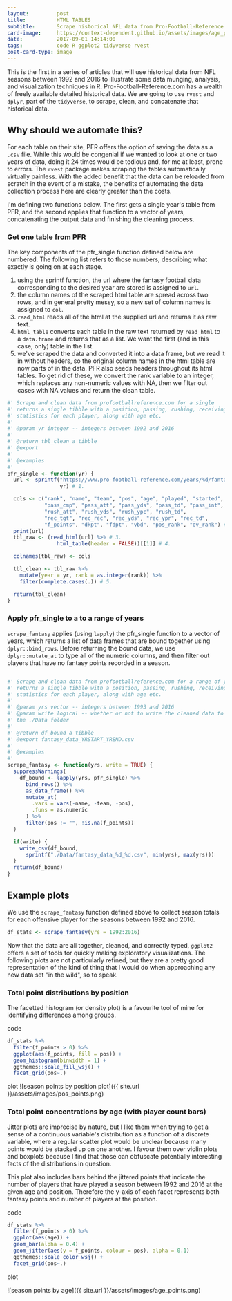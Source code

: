```yaml
---
layout:         post
title:          HTML TABLES
subtitle:       Scrape historical NFL data from Pro-Football-Reference.com using rvest and dplyr.
card-image:     https://context-dependent.github.io/assets/images/age_points.png
date:           2017-09-01 14:14:00
tags:           code R ggplot2 tidyverse rvest
post-card-type: image
---
```


This is the first in a series of articles that will use historical data from NFL seasons between 1992 and 2016 to illustrate some data munging, analysis, and visualization techniques in R. Pro-Football-Reference.com has a wealth of freely available detailed historical data. We are going to use `rvest` and `dplyr`, part of the `tidyverse`, to scrape, clean, and concatenate that historical data.


## Why should we automate this?

For each table on their site, PFR offers the option of saving the data as a `.csv` file. While this would be congenial if we wanted to look at one or two years of data, doing it 24 times would be tedious and, for me at least, prone to errors. The `rvest` package makes scraping the tables automatically virtually painless. With the added benefit that the data can be reloaded from scratch in the event of a mistake, the benefits of automating the data collection process here are clearly greater than the costs.

I'm defining two functions below. The first gets a single year's table from PFR, and the second applies that function to a vector of years, concatenating the output data and finishing the cleaning process.


### Get one table from PFR

The key components of the pfr_single function defined below are numbered. The following list refers to those numbers, describing what exactly is going on at each stage.

  1. using the sprintf function, the url where the fantasy football data corresponding to the desired year are stored is assigned to `url`.
  2. the column names of the scraped html table are spread across two rows, and in general pretty messy, so a new set of column names is assigned to `col`.
  3. `read_html` reads all of the html at the supplied url and returns it as raw text.
  4. `html_table` converts each table in the raw text returned by `read_html` to a `data.frame` and returns that as a list. We want the first (and in this case, only) table in the list.
  5. we've scraped the data and converted it into a data frame, but we read it in without headers, so the original column names in the html table are now parts of in the data. PFR also seeds headers throughout its html tables. To get rid of these, we convert the rank variable to an integer, which replaces any non-numeric values with NA, then we filter out cases with NA values and return the clean table.


```r
#' Scrape and clean data from profootballreference.com for a single
#' returns a single tibble with a position, passing, rushing, receiving
#' statistics for each player, along with age etc.
#'
#' @param yr integer -- integers between 1992 and 2016
#'
#' @return tbl_clean a tibble
#' @export
#'
#' @examples
#'
pfr_single <- function(yr) {
  url <- sprintf("https://www.pro-football-reference.com/years/%d/fantasy.htm",
                 yr) # 1.

  cols <- c("rank", "name", "team", "pos", "age", "played", "started",
            "pass_cmp", "pass_att", "pass_yds", "pass_td", "pass_int",
            "rush_att", "rush_yds", "rush_ypc", "rush_td",
            "rec_tgt", "rec_rec", "rec_yds", "rec_ypr", "rec_td",
            "f_points", "dkpt", "fdpt", "vbd", "pos_rank", "ov_rank") # 2.
  print(url)
  tbl_raw <- (read_html(url) %>% # 3.
                html_table(header = FALSE))[[1]] # 4.

  colnames(tbl_raw) <- cols

  tbl_clean <- tbl_raw %>%
    mutate(year = yr, rank = as.integer(rank)) %>%
    filter(complete.cases(.)) # 5.

  return(tbl_clean)
}
```

### Apply pfr_single to a to a range of years

`scrape_fantasy` applies (using `lapply`) the pfr_single function to a vector of years, which returns a list of data frames that are bound together using `dplyr::bind_rows`. Before returning the bound data, we use `dplyr::mutate_at` to type all of the numeric columns, and then filter out players that have no fantasy points recorded in a season.

```r

#' Scrape and clean data from profootballreference.com for a range of years.
#' returns a single tibble with a position, passing, rushing, receiving
#' statistics for each player, along with age etc.
#'
#' @param yrs vector -- integers between 1993 and 2016
#' @param write logical -- whether or not to write the cleaned data to a csv in
#' the ./Data folder
#'
#' @return df_bound a tibble
#' @export fantasy_data_YRSTART_YREND.csv
#'
#' @examples
#'
scrape_fantasy <- function(yrs, write = TRUE) {
  suppressWarnings(
    df_bound <- lapply(yrs, pfr_single) %>%
      bind_rows() %>%
      as_data_frame() %>%
      mutate_at(
        .vars = vars(-name, -team, -pos),
        .funs = as.numeric
      ) %>%
      filter(pos != "", !is.na(f_points))
  )

  if(write) {
    write_csv(df_bound,
      sprintf("./Data/fantasy_data_%d_%d.csv", min(yrs), max(yrs)))
  }
  return(df_bound)
}
```

## Example plots

We use the `scrape_fantasy` function defined above to collect season totals for each offensive player for the seasons between 1992 and 2016.

```r
df_stats <- scrape_fantasy(yrs = 1992:2016)
```

Now that the data are all together, cleaned, and correctly typed, `ggplot2` offers a set of tools for quickly making exploratory visualizations. The following plots are not particularly refined, but they are a pretty good representation of the kind of thing that I would do when approaching any new data set "in the wild", so to speak.

### Total point distributions by position

The facetted histogram (or density plot) is a favourite tool of mine for identifying differences among groups.

code
```r
df_stats %>%
  filter(f_points > 0) %>%
  ggplot(aes(f_points, fill = pos)) +
  geom_histogram(binwidth = 1) +
  ggthemes::scale_fill_wsj() +
  facet_grid(pos~.)
```
plot
![season points by position plot]({{ site.url }}/assets/images/pos_points.png)

### Total point concentrations by age (with player count bars)

Jitter plots are imprecise by nature, but I like them when trying to get a sense of a continuous variable's distribution as a function of a discrete variable, where a regular scatter plot would be unclear because many points would be stacked up on one another. I favour them over violin plots and boxplots because I find that those can obfuscate potentially interesting facts of the distributions in question.

This plot also includes bars behind the jittered points that indicate the number of players that have played a season between 1992 and 2016 at the given age and position. Therefore the y-axis of each facet represents both fantasy points and number of players at the position.

code

```r
df_stats %>%
  filter(f_points > 0) %>%
  ggplot(aes(age)) +
  geom_bar(alpha = 0.4) +
  geom_jitter(aes(y = f_points, colour = pos), alpha = 0.1)
  ggthemes::scale_color_wsj() +
  facet_grid(pos~.)
```

plot

![season points by age]({{ site.url }}/assets/images/age_points.png)
